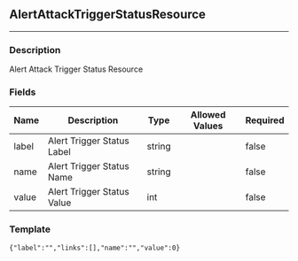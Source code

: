 ## AlertAttackTriggerStatusResource
---
### Description
Alert Attack Trigger Status Resource
### Fields
| Name | Description | Type | Allowed Values | Required |
| ---- | ----------- | ---- | -------------- | -------- |
| label | Alert Trigger Status Label | string |  | false |
| name | Alert Trigger Status Name | string |  | false |
| value | Alert Trigger Status Value | int |  | false |
### Template
```
{"label":"","links":[],"name":"","value":0}
```

